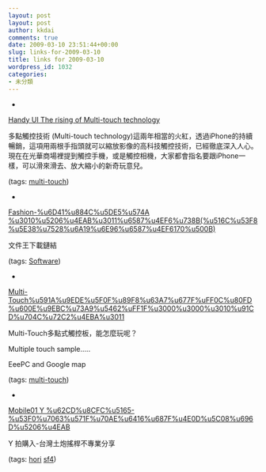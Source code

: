 ```yaml
---
layout: post
layout: post
author: kkdai
comments: true
date: 2009-03-10 23:51:44+00:00
slug: links-for-2009-03-10
title: links for 2009-03-10
wordpress_id: 1032
categories:
- 未分類
---
```


  * 
                

[Handy UI  The rising of Multi-touch technology](http://www.handyui.com/2008/07/06/the-rising-of-multi-touch-technology/)


                

多點觸控技術 (Multi-touch technology)這兩年相當的火紅，透過iPhone的持續暢銷，這項用兩根手指頭就可以縮放影像的高科技觸控技術，已經徹底深入人心。現在在光華商場裡提到觸控手機，或是觸控相機，大家都會指名要跟iPhone一樣，可以滑來滑去、放大縮小的新奇玩意兒。


                

(tags: [multi-touch](http://delicious.com/kkdai/multi-touch))


            
  * 
                

[Fashion-%u6D41%u884C%u5DE5%u574A %u3010%u5206%u4EAB%u3011%u6587%u4EF6%u738B(%u516C%u53F8%u5E38%u7528%u6A19%u6E96%u6587%u4EF6170%u500B)](http://www.fashion.ntut.edu.tw/phpwind/read.php?tid=27323)


                

文件王下載鏈結


                

(tags: [Software](http://delicious.com/kkdai/Software))


            
  * 
                

[Multi-Touch%u591A%u9EDE%u5F0F%u89F8%u63A7%u677F%uFF0C%u80FD%u600E%u9EBC%u73A9%u5462%uFF1F%u3000%u3000%u3010%u91CD%u704C%u72C2%u4EBA%u3011](http://briian.com/?p=5357)


                

Multi-Touch多點式觸控板，能怎麼玩呢？

Multiple touch sample.....

EeePC and Google map


                

(tags: [multi-touch](http://delicious.com/kkdai/multi-touch))


            
  * 
                

[Mobile01 Y %u62CD%u8CFC%u5165-%u53F0%u7063%u571F%u70AE%u6416%u687F%u4E0D%u5C08%u696D%u5206%u4EAB](http://www.mobile01.com/topicdetail.php?f=281&t=968277&last=10737796)


                

Y 拍購入-台灣土炮搖桿不專業分享


                

(tags: [hori](http://delicious.com/kkdai/hori) [sf4](http://delicious.com/kkdai/sf4))


            
